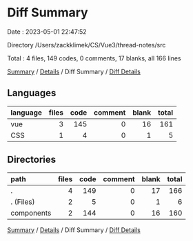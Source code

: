 # Diff Summary

Date : 2023-05-01 22:47:52

Directory /Users/zackklimek/CS/Vue3/thread-notes/src

Total : 4 files,  149 codes, 0 comments, 17 blanks, all 166 lines

[Summary](results.md) / [Details](details.md) / Diff Summary / [Diff Details](diff-details.md)

## Languages
| language | files | code | comment | blank | total |
| :--- | ---: | ---: | ---: | ---: | ---: |
| vue | 3 | 145 | 0 | 16 | 161 |
| CSS | 1 | 4 | 0 | 1 | 5 |

## Directories
| path | files | code | comment | blank | total |
| :--- | ---: | ---: | ---: | ---: | ---: |
| . | 4 | 149 | 0 | 17 | 166 |
| . (Files) | 2 | 5 | 0 | 1 | 6 |
| components | 2 | 144 | 0 | 16 | 160 |

[Summary](results.md) / [Details](details.md) / Diff Summary / [Diff Details](diff-details.md)